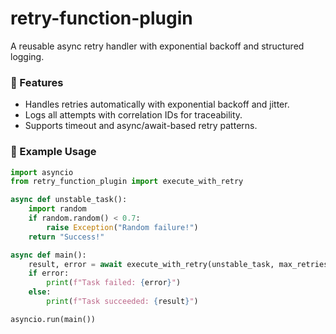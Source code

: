 # retry-function-plugin

A reusable async retry handler with exponential backoff and structured logging.

### 🚀 Features
- Handles retries automatically with exponential backoff and jitter.
- Logs all attempts with correlation IDs for traceability.
- Supports timeout and async/await-based retry patterns.

### 🧩 Example Usage
```python
import asyncio
from retry_function_plugin import execute_with_retry

async def unstable_task():
    import random
    if random.random() < 0.7:
        raise Exception("Random failure!")
    return "Success!"

async def main():
    result, error = await execute_with_retry(unstable_task, max_retries=3, base_delay=1)
    if error:
        print(f"Task failed: {error}")
    else:
        print(f"Task succeeded: {result}")

asyncio.run(main())
